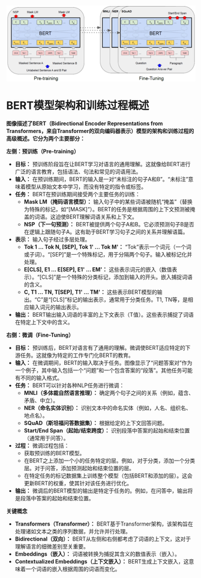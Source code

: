 ![BERT-image](./image/BERT-model.png)

# BERT模型架构和训练过程概述

**图像描述了BERT（Bidirectional Encoder Representations from Transformers，来自Transformer的双向编码器表示）模型的架构和训练过程的高级概述。它分为两个主要部分：**

**左侧：预训练（Pre-training）**

* **目标：** 预训练阶段旨在让BERT学习对语言的通用理解。这就像给BERT进行广泛的语言教育，包括语法、句法和常见的词语用法。
* **输入：** 在预训练期间，BERT的输入是一对“未标注的句子A和B”。“未标注”意味着模型从原始文本中学习，而没有特定的指令或标签。
* **任务：** BERT在预训练期间接受两个主要任务的训练：
    - **Mask LM（掩码语言模型）：** 输入句子中的某些词语被随机“掩盖”（替换为特殊的标记，如“[MASK]”）。BERT的任务是根据周围的上下文预测被掩盖的词语。这迫使BERT理解词语关系和上下文。
    - **NSP（下一句预测）：** BERT被提供两个句子A和B。它必须预测句子B是否在逻辑上跟随句子A。这有助于BERT学习句子之间的关系并理解语篇。
* **表示：** 输入句子经过多层处理。
    - **Tok 1 ... Tok N, [SEP], Tok 1' ... Tok M'：** “Tok”表示一个词元（一个词或子词）。“[SEP]”是一个特殊标记，用于分隔两个句子。输入被标记化并处理。
    - **E[CLS], E1 ... E[SEP], E1' ... EM'：** 这些表示词元的嵌入（数值表示）。“[CLS]”是一个特殊的分类标记，添加到输入的开头。嵌入捕捉词语的含义。
    - **C, T1 ... TN, T[SEP], T1' ... TM'：** 这些表示BERT模型的输出。“C”是“[CLS]”标记的输出表示，通常用于分类任务。T1, TN等，是相应输入词元的输出表示。
* **输出：** BERT输出输入词语的丰富的上下文表示（T值）。这些表示捕捉了词语在特定上下文中的含义。

**右侧：微调（Fine-Tuning）**

* **目标：** 预训练后，BERT对语言有了通用的理解。微调使BERT适应特定的下游任务。这就像为特定的工作专门化BERT的教育。
* **输入：** 在微调期间，BERT的输入取决于任务。图像显示了“问题答案对”作为一个例子，其中输入包括一个“问题”和一个包含答案的“段落”。其他任务可能有不同的输入格式。
* **任务：** BERT可以针对各种NLP任务进行微调：
    - **MNLI（多体裁自然语言推理）：** 确定两个句子之间的关系（例如，蕴含、矛盾、中立）。
    - **NER（命名实体识别）：** 识别文本中的命名实体（例如，人名、组织名、地点名）。
    - **SQuAD（斯坦福问答数据集）：** 根据给定的上下文回答问题。
    - **Start/End Span（起始/结束跨度）：** 识别段落中答案的起始和结束位置（通常用于问答）。
* **过程：** 微调过程包括：
    - 获取预训练的BERT模型。
    - 在BERT之上添加一个小的任务特定的层。例如，对于分类，添加一个分类层。对于问答，添加预测起始和结束位置的层。
    - 在特定任务的标记数据集上训练整个模型（包括BERT和添加的层）。这会更新BERT的权重，使其针对该任务进行优化。
* **输出：** 微调后的BERT模型的输出是特定于任务的。例如，在问答中，输出将是段落中答案的起始和结束位置。

**关键概念**

* **Transformers（Transformer）：** BERT基于Transformer架构，该架构旨在处理诸如文本之类的序列数据，并允许并行处理。
* **Bidirectional（双向）：** BERT从左侧和右侧都考虑了词语的上下文，这对于理解语言的细微差别至关重要。
* **Embeddings（嵌入）：** 词语被转换为捕捉其含义的数值表示（嵌入）。
* **Contextualized Embeddings（上下文嵌入）：** BERT生成上下文嵌入，这意味着一个词语的嵌入根据周围的词语而变化。
